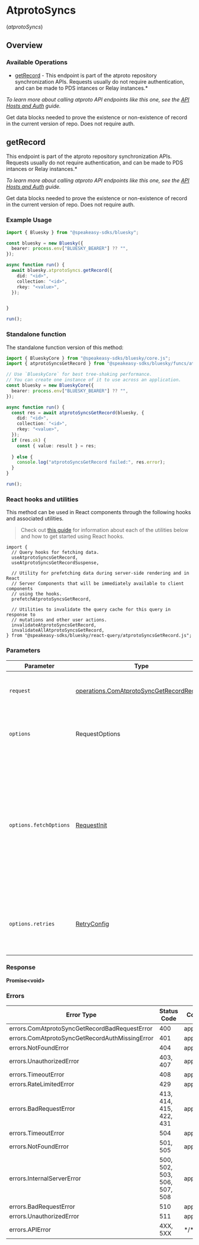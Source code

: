 # AtprotoSyncs
(*atprotoSyncs*)

## Overview

### Available Operations

* [getRecord](#getrecord) - This endpoint is part of the atproto repository synchronization APIs. Requests usually do not require authentication, and can be made to PDS intances or Relay instances.*

*To learn more about calling atproto API endpoints like this one, see the [API Hosts and Auth](/docs/advanced-guides/api-directory) guide.*

Get data blocks needed to prove the existence or non-existence of record in the current version of repo. Does not require auth.

## getRecord

This endpoint is part of the atproto repository synchronization APIs. Requests usually do not require authentication, and can be made to PDS intances or Relay instances.*

*To learn more about calling atproto API endpoints like this one, see the [API Hosts and Auth](/docs/advanced-guides/api-directory) guide.*

Get data blocks needed to prove the existence or non-existence of record in the current version of repo. Does not require auth.

### Example Usage

```typescript
import { Bluesky } from "@speakeasy-sdks/bluesky";

const bluesky = new Bluesky({
  bearer: process.env["BLUESKY_BEARER"] ?? "",
});

async function run() {
  await bluesky.atprotoSyncs.getRecord({
    did: "<id>",
    collection: "<id>",
    rkey: "<value>",
  });


}

run();
```

### Standalone function

The standalone function version of this method:

```typescript
import { BlueskyCore } from "@speakeasy-sdks/bluesky/core.js";
import { atprotoSyncsGetRecord } from "@speakeasy-sdks/bluesky/funcs/atprotoSyncsGetRecord.js";

// Use `BlueskyCore` for best tree-shaking performance.
// You can create one instance of it to use across an application.
const bluesky = new BlueskyCore({
  bearer: process.env["BLUESKY_BEARER"] ?? "",
});

async function run() {
  const res = await atprotoSyncsGetRecord(bluesky, {
    did: "<id>",
    collection: "<id>",
    rkey: "<value>",
  });
  if (res.ok) {
    const { value: result } = res;
    
  } else {
    console.log("atprotoSyncsGetRecord failed:", res.error);
  }
}

run();
```

### React hooks and utilities

This method can be used in React components through the following hooks and
associated utilities.

> Check out [this guide][hook-guide] for information about each of the utilities
> below and how to get started using React hooks.

[hook-guide]: ../../../REACT_QUERY.md

```tsx
import {
  // Query hooks for fetching data.
  useAtprotoSyncsGetRecord,
  useAtprotoSyncsGetRecordSuspense,

  // Utility for prefetching data during server-side rendering and in React
  // Server Components that will be immediately available to client components
  // using the hooks.
  prefetchAtprotoSyncsGetRecord,
  
  // Utilities to invalidate the query cache for this query in response to
  // mutations and other user actions.
  invalidateAtprotoSyncsGetRecord,
  invalidateAllAtprotoSyncsGetRecord,
} from "@speakeasy-sdks/bluesky/react-query/atprotoSyncsGetRecord.js";
```

### Parameters

| Parameter                                                                                                                                                                      | Type                                                                                                                                                                           | Required                                                                                                                                                                       | Description                                                                                                                                                                    |
| ------------------------------------------------------------------------------------------------------------------------------------------------------------------------------ | ------------------------------------------------------------------------------------------------------------------------------------------------------------------------------ | ------------------------------------------------------------------------------------------------------------------------------------------------------------------------------ | ------------------------------------------------------------------------------------------------------------------------------------------------------------------------------ |
| `request`                                                                                                                                                                      | [operations.ComAtprotoSyncGetRecordRequest](../../models/operations/comatprotosyncgetrecordrequest.md)                                                                         | :heavy_check_mark:                                                                                                                                                             | The request object to use for the request.                                                                                                                                     |
| `options`                                                                                                                                                                      | RequestOptions                                                                                                                                                                 | :heavy_minus_sign:                                                                                                                                                             | Used to set various options for making HTTP requests.                                                                                                                          |
| `options.fetchOptions`                                                                                                                                                         | [RequestInit](https://developer.mozilla.org/en-US/docs/Web/API/Request/Request#options)                                                                                        | :heavy_minus_sign:                                                                                                                                                             | Options that are passed to the underlying HTTP request. This can be used to inject extra headers for examples. All `Request` options, except `method` and `body`, are allowed. |
| `options.retries`                                                                                                                                                              | [RetryConfig](../../lib/utils/retryconfig.md)                                                                                                                                  | :heavy_minus_sign:                                                                                                                                                             | Enables retrying HTTP requests under certain failure conditions.                                                                                                               |

### Response

**Promise\<void\>**

### Errors

| Error Type                                     | Status Code                                    | Content Type                                   |
| ---------------------------------------------- | ---------------------------------------------- | ---------------------------------------------- |
| errors.ComAtprotoSyncGetRecordBadRequestError  | 400                                            | application/json                               |
| errors.ComAtprotoSyncGetRecordAuthMissingError | 401                                            | application/json                               |
| errors.NotFoundError                           | 404                                            | application/json                               |
| errors.UnauthorizedError                       | 403, 407                                       | application/json                               |
| errors.TimeoutError                            | 408                                            | application/json                               |
| errors.RateLimitedError                        | 429                                            | application/json                               |
| errors.BadRequestError                         | 413, 414, 415, 422, 431                        | application/json                               |
| errors.TimeoutError                            | 504                                            | application/json                               |
| errors.NotFoundError                           | 501, 505                                       | application/json                               |
| errors.InternalServerError                     | 500, 502, 503, 506, 507, 508                   | application/json                               |
| errors.BadRequestError                         | 510                                            | application/json                               |
| errors.UnauthorizedError                       | 511                                            | application/json                               |
| errors.APIError                                | 4XX, 5XX                                       | \*/\*                                          |
